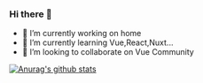 ### Hi there 👋

- 🔭 I’m currently working on home
- 🌱 I’m currently learning Vue,React,Nuxt...
- 👯 I’m looking to collaborate on Vue Community
<!--
- 🤔 I’m looking for help with ...
- 💬 Ask me about ...
- 📫 How to reach me: ...
- 😄 Pronouns: ...
- ⚡ Fun fact: ...
-->
[![Anurag's github stats](https://github-readme-stats.vercel.app/api?username=Joruno-w&theme=tokyonight&show_icons=true&layout=compact&repo=github-readme-stats)](https://github.com/anuraghazra/github-readme-stats)
